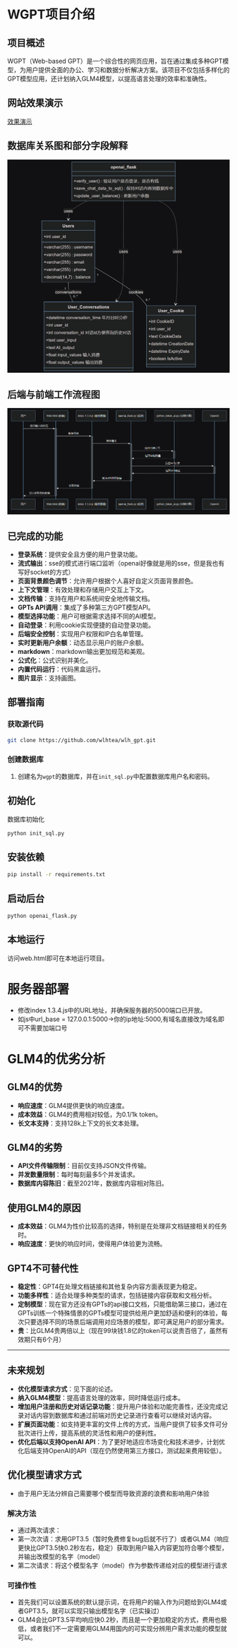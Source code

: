 # WGPT项目介绍

## 项目概述

WGPT（Web-based GPT）是一个综合性的网页应用，旨在通过集成多种GPT模型，为用户提供全面的办公、学习和数据分析解决方案。该项目不仅包括多样化的GPT模型应用，还计划纳入GLM4模型，以提高语言处理的效率和准确性。

## 网站效果演示
[效果演示](https://github.com/wlhtea/wlh_gpt/assets/115779315/8ef911a7-af13-4af6-b155-fe47331c0a8c)

## 数据库关系图和部分字段解释

![数据库关系图](./images/数据库关系字段解释.png)

## 后端与前端工作流程图

![前后端工作流程图](./images/关系图.png)

## 已完成的功能

- **登录系统**：提供安全且方便的用户登录功能。
- **流式输出**：sse的模式进行端口监听（openai好像就是用的sse，但是我也有写好socket的方式）
- **页面背景颜色调节**：允许用户根据个人喜好自定义页面背景颜色。
- **上下文管理**：有效处理和存储用户交互上下文。
- **文档传输**：支持在用户和系统间安全地传输文档。
- **GPTs API调用**：集成了多种第三方GPT模型API。
- **模型选择功能**：用户可根据需求选择不同的AI模型。
- **自动登录**：利用cookie实现便捷的自动登录功能。
- **后端安全控制**：实现用户权限和IP白名单管理。
- **实时更新用户余额**：动态显示用户的账户余额。
- **markdown**：markdown输出更加规范和美观。
- **公式化**：公式识别并美化。
- **内置代码运行**：代码黑盒运行。
- **图片显示**：支持画图。

## 部署指南



### 获取源代码

```sh
git clone https://github.com/wlhtea/wlh_gpt.git
```

### 创建数据库

1. 创建名为`wgpt`的数据库，并在`init_sql.py`中配置数据库用户名和密码。

## 初始化

数据库初始化

```sh
python init_sql.py
```

## 安装依赖

```sh
pip install -r requirements.txt
```

## 启动后台

```sh
python openai_flask.py
```

## 本地运行

访问web.html即可在本地运行项目。

# 服务器部署

- 修改index 1.3.4.js中的URL地址，并确保服务器的5000端口已开放。
- 如js中url_base = 127.0.0.1:5000->你的ip地址:5000,有域名直接改为域名即可不需要加端口号

# GLM4的优劣分析

## GLM4的优势

- **响应速度**：GLM4提供更快的响应速度。
- **成本效益**：GLM4的费用相对较低，为0.1/1k token。
- **长文本支持**：支持128k上下文的长文本处理。

## GLM4的劣势

- **API文件传输限制**：目前仅支持JSON文件传输。
- **并发数量限制**：每时每刻最多5个并发请求。
- **数据库内容陈旧**：截至2021年，数据库内容相对陈旧。

## 使用GLM4的原因

- **成本效益**：GLM4为性价比较高的选择，特别是在处理非文档链接相关的任务时。
- **响应速度**：更快的响应时间，使得用户体验更为流畅。

## GPT4不可替代性

- **稳定性**：GPT4在处理文档链接和其他复杂内容方面表现更为稳定。
- **功能多样性**：适合处理多种类型的请求，包括链接内容获取和文档分析。
- **定制模型**：现在官方还没有GPTs的api接口文档，只能借助第三接口，通过在GPTs训练一个特殊情景的GPTs模型可提供给用户更加舒适和便利的体验，每次只要选择不同的场景后端调用对应场景的模型，即可满足用户的部分需求。
- **贵**：比GLM4贵两倍以上（现在99块钱1.8亿的token可以说贵百倍了，虽然有效期只有6个月）

***

## 未来规划
- **优化模型请求方式**：见下面的论述。
- **纳入GLM4模型**：提高语言处理的效率，同时降低运行成本。
- **增加用户注册和历史对话记录功能**：提升用户体验和功能完善性，还没完成记录对话内容到数据库和通过前端对历史记录进行查看可以继续对话内容。
- **扩展页面功能**：如支持更丰富的文件上传的方式，当用户提供了较多文件可分批次进行上传，提高系统的灵活性和用户的便利性。
- **优化后端以支持OpenAI API**：为了更好地适应市场变化和技术进步，计划优化后端支持OpenAI的API（现在仍然使用第三方接口，测试起来费用较低）。

## 优化模型请求方式
- 由于用户无法分辨自己需要哪个模型而导致资源的浪费和影响用户体验
### 解决方法
  - 通过两次请求：
  - 第一次次请：求用GPT3.5（暂时免费修复bug后就不行了）或者GLM4（响应更快比GPT3.5快0.2秒左右，稳定）获取到用户输入内容更加符合哪个模型，并输出改模型的名字（model）
  - 第二次请求：将这个模型名字（model）作为参数传递给对应的模型进行请求
### 可操作性
- 首先我们可以设置系统的默认提示词，在将用户的输入作为问题给到GLM4或者GPT3.5，就可以实现只输出模型名字（已实操过）
- GLM4会比GPT3.5平均响应快0.2秒，而且是一个更加稳定的方式，费用也极低，或者我们不一定需要用GLM4用国内的可实现分辨用户需求功能的模型就可以。
